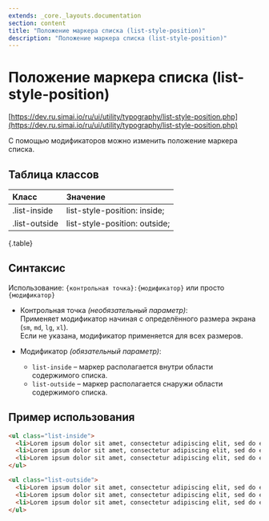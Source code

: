 ```yaml
---
extends: _core._layouts.documentation
section: content
title: "Положение маркера списка (list-style-position)"
description: "Положение маркера списка (list-style-position)"
---
```


# Положение маркера списка (list-style-position)

[https://dev.ru.simai.io/ru/ui/utility/typography/list-style-position.php](https://dev.ru.simai.io/ru/ui/utility/typography/list-style-position.php)

С помощью модификаторов можно изменить положение маркера списка.

## Таблица классов

| Класс         | Значение                      |
|:--------------|:------------------------------|
| .list-inside  | list-style-position: inside;  |
| .list-outside | list-style-position: outside; |
{.table}


## Синтаксис

Использование: `{контрольная точка}:{модификатор}` или просто `{модификатор}`

- Контрольная точка *(необязательный параметр)*:  
  Применяет модификатор начиная с определённого размера экрана (`sm`, `md`, `lg`, `xl`).  
  Если не указана, модификатор применяется для всех размеров.

- Модификатор *(обязательный параметр)*:

    - `list-inside` – маркер располагается внутри области содержимого списка.
    - `list-outside` – маркер располагается снаружи области содержимого списка.

## Пример использования

```html
<ul class="list-inside">
  <li>Lorem ipsum dolor sit amet, consectetur adipiscing elit, sed do eiusmod tempor incididunt ut labore et dolore magna aliqua.</li>
  <li>Lorem ipsum dolor sit amet, consectetur adipiscing elit, sed do eiusmod tempor incididunt ut labore et dolore magna aliqua.</li>
  <li>Lorem ipsum dolor sit amet, consectetur adipiscing elit, sed do eiusmod tempor incididunt ut labore et dolore magna aliqua.</li>
</ul>

<ul class="list-outside">
  <li>Lorem ipsum dolor sit amet, consectetur adipiscing elit, sed do eiusmod tempor incididunt ut labore et dolore magna aliqua.</li>
  <li>Lorem ipsum dolor sit amet, consectetur adipiscing elit, sed do eiusmod tempor incididunt ut labore et dolore magna aliqua.</li>
  <li>Lorem ipsum dolor sit amet, consectetur adipiscing elit, sed do eiusmod tempor incididunt ut labore et dolore magna aliqua.</li>
</ul>
```
